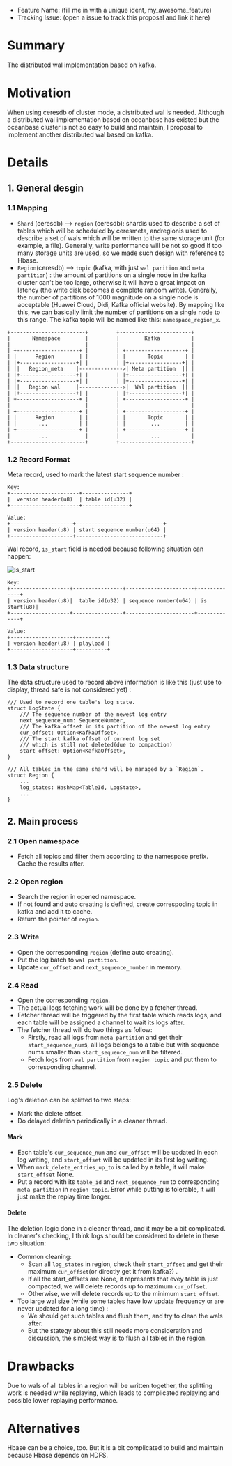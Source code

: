 - Feature Name: (fill me in with a unique ident, my_awesome_feature)
- Tracking Issue: (open a issue to track this proposal and link it here)

# Summary
The distributed wal implementation based on kafka.

# Motivation
When using ceresdb of cluster mode, a distributed wal is needed. Although a distributed wal implementation based on oceanbase has existed but the oceanbase cluster is not so easy to build and maintain, I proposal to implement another distributed wal based on kafka.

# Details
## 1. General desgin
### 1.1 Mapping
+ `Shard` (ceresdb) --> `region` (ceresdb):  shardis used to describe a set of tables which will be scheduled by ceresmeta, andregionis used to describe a set of wals which will be written to the same storage unit (for example, a file). Generally, write performance will be not so good If too many storage units are used, so we made such design with reference to Hbase.
+ `Region`(ceresdb) --> `topic` (kafka, with just `wal parition` and `meta partition`) : the amount of partitions on a single node in the kafka cluster can't be too large, otherwise it will have a great impact on latency (the write disk becomes a complete random write). Generally, the number of partitions of 1000 magnitude on a single node is acceptable (Huawei Cloud, Didi, Kafka official website). By mapping like this, we can basically limit the number of partitions on a single node to this range. The kafka topic will be named like this: `namespace_region_x`.
```
+------------------------+         +-----------------------+
|       Namespace        |         |        Kafka          |
|                        |         |                       |
| +--------------------+ |         | +-------------------+ |
| |      Region        | |         | |       Topic       | |
| |+------------------+| |         | |+-----------------+| |
| ||   Region_meta    |-------------->| Meta partition  || |
| |+------------------+| |         | |+-----------------+| |
| |+------------------+| |         | |+-----------------+| |
| ||   Region wal     |-------------->|  Wal partition  || |
| |+------------------+| |         | |+-----------------+| |
| +--------------------+ |         | +-------------------+ |
|                        |         |                       |
| +--------------------+ |         | +-------------------+ |
| |      Region        | |         | |       Topic       | |                                                              
| |       ...          | |         | |        ...        | | 
| +--------------------+ |         | +-------------------+ |                                                              
|         ...            |         |          ...          |
+------------------------+         +-----------------------+
```
### 1.2 Record Format
Meta record, used to mark the latest start sequence number :
```
Key:
+----------------------+---------------+
|  version header(u8)  | table id(u32) |
+----------------------+---------------+

Value:
+--------------------+----------------------------+
| version header(u8) | start sequence number(u64) |
+--------------------+----------------------------+
```
Wal record, `is_start` field is needed because following situation can happen:

![is_start](https://user-images.githubusercontent.com/34352236/194684993-64574f4c-ff39-42fe-aac0-83e20a75c484.svg)

```
Key:
+-------------------+----------------+----------------------+-------------+
| version header(u8)|  table id(u32) | sequence number(u64) | is start(u8)|
+-------------------+----------------+----------------------+-------------+

Value:
+--------------------+----------+
| version header(u8) | playload |
+--------------------+----------+
```
### 1.3 Data structure
The data structure used to record above information is like this (just use to display, thread safe is not considered yet) : 

```
/// Used to record one table's log state.
struct LogState {
    /// The sequence number of the newest log entry 
    next_sequence_num: SequenceNumber,
    /// The kafka offset in its partition of the newest log entry 
    cur_offset: Option<KafkaOffset>,
    /// The start kafka offset of current log set 
    /// which is still not deleted(due to compaction)
    start_offset: Option<KafkaOffset>,
}

/// All tables in the same shard will be managed by a `Region`.
struct Region {
    ...
    log_states: HashMap<TableId, LogState>,
    ...
}
```
## 2. Main process
### 2.1 Open namespace
- Fetch all topics and filter them according to the namespace prefix. Cache the results after.
### 2.2 Open region
- Search the region in opened namespace. 
- If not found and auto creating is defined,  create correspoding topic in kafka and add it to cache.
- Return the pointer of `region`.
### 2.3 Write
- Open the corresponding `region` (define auto creating).
- Put the log batch to `wal partition`.
- Update `cur_offset` and `next_sequence_number` in memory.
### 2.4 Read
- Open the corresponding `region`.
- The actual logs fetching work will be done by a fetcher thread.
- Fetcher thread will be triggered by the first table which reads logs, and each table will be assigned a channel to wait its logs after.
- The fetcher thread will do two things as follow:
  - Firstly, read all logs from `meta partition` and get their `start_sequence_num`s, all logs belongs to a table but with sequence nums smaller than `start_sequence_num` will be filtered. 
  - Fetch logs from `wal partition` from `region topic` and put them to corresponding channel.
### 2.5 Delete
Log's deletion can be splitted to two steps:
+ Mark the delete offset.
+ Do delayed deletion periodically in a cleaner thread.
#### Mark
+ Each table's `cur_sequence_num` and `cur_offset` will be updated in each log writing, and `start_offset` will be updated in its first log writing.
+ When `mark_delete_entries_up_to` is called by a table, it will make `start_offset` None.
+ Put a record with its `table_id` and `next_sequence_num` to corresponding `meta partition` in `region topic`. Error while putting is tolerable, it will just make the replay time longer.
#### Delete
The deletion logic done in a cleaner thread, and it may be a bit complicated. In cleaner's checking, I think logs should be considered to delete in these two situation:
- Common cleaning:
  - Scan all `log_states` in region,  check their `start_offset` and get their maximum `cur_offset`(or directly get it from kafka?) .
  - If all the start_offsets are None, it represents that evey table is just compacted, we will delete records up to maximum `cur_offset`.
  - Otherwise, we will delete records up to the minimum `start_offset`.
- Too large wal size (while some tables have low update frequency or are never updated for a long time) :
  - We should get such tables and flush them, and try to clean the wals after.
  - But the stategy about this still needs more consideration and discussion, the simplest way is to flush all tables in the region.

# Drawbacks
Due to wals of all tables in a region will be written together, the splitting work is needed while replaying, which leads to complicated replaying and possible lower replaying performance.

# Alternatives
Hbase can be a choice, too. But it is a bit complicated to build and maintain because Hbase depends on HDFS.
